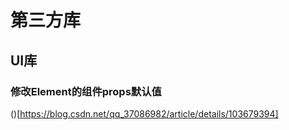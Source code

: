 # 第三方库
## UI库
### 修改Element的组件props默认值
()[https://blog.csdn.net/qq_37086982/article/details/103679394]